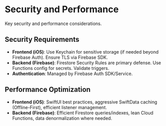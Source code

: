 # Security and Performance

Key security and performance considerations.

## Security Requirements

- **Frontend (iOS)**: Use Keychain for sensitive storage (if needed beyond Firebase Auth). Ensure TLS via Firebase SDK.
- **Backend (Firebase)**: Firestore Security Rules are primary defense. Use Functions config for secrets. Validate triggers.
- **Authentication**: Managed by Firebase Auth SDK/Service.

## Performance Optimization

- **Frontend (iOS)**: SwiftUI best practices, aggressive SwiftData caching (Offline-First), efficient listener management.
- **Backend (Firebase)**: Efficient Firestore queries/indexes, lean Cloud Functions, data denormalization where needed.
